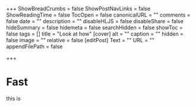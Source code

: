 +++
ShowBreadCrumbs = false
ShowPostNavLinks = false
ShowReadingTime = false
TocOpen = false
canonicalURL = ""
comments = false
date = ""
description = ""
disableHLJS = false
disableShare = false
hideSummary = false
hidemeta = false
searchHidden = false
showToc = false
tags = []
title = "Look at how"
[cover]
alt = ""
caption = ""
hidden = false
image = ""
relative = false
[editPost]
Text = ""
URL = ""
appendFilePath = false

+++
# Fast

this is